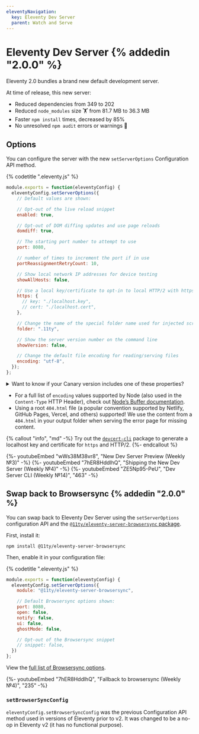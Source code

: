 ```yaml
---
eleventyNavigation:
  key: Eleventy Dev Server
  parent: Watch and Serve
---
```

# Eleventy Dev Server {% addedin "2.0.0" %}

Eleventy 2.0 bundles a brand new default development server.

At time of release, this new server:

* Reduced dependencies from 349 to 202
* Reduced `node_modules` size 🏋️ from 81.7 MB to 36.3 MB
* Faster `npm install` times, decreased by 85%
* No unresolved `npm audit` errors or warnings 👀

## Options

You can configure the server with the new `setServerOptions` Configuration API method.

{% codetitle ".eleventy.js" %}

```js
module.exports = function(eleventyConfig) {
  eleventyConfig.setServerOptions({
    // Default values are shown:

    // Opt-out of the live reload snippet
    enabled: true,

    // Opt-out of DOM diffing updates and use page reloads
    domdiff: true,

    // The starting port number to attempt to use
    port: 8080,

    // number of times to increment the port if in use
    portReassignmentRetryCount: 10,

    // Show local network IP addresses for device testing
    showAllHosts: false,

    // Use a local key/certificate to opt-in to local HTTP/2 with https
    https: {
      // key: "./localhost.key",
      // cert: "./localhost.cert",
    },

    // Change the name of the special folder name used for injected scripts
    folder: ".11ty",

    // Show the server version number on the command line
    showVersion: false,

    // Change the default file encoding for reading/serving files
    encoding: "utf-8",
  });
};
```

<details>
<summary>Want to know if your Canary version includes one of these properties?</summary>

* `domdiff` was added in `v2.0.0-canary.3`
* `showVersion` was added in `v2.0.0-canary.3`
* `encoding` was added in `v2.0.0-canary.4`
* `404.html` support added in `v2.0.0-canary.4`

</details>

* For a full list of `encoding` values supported by Node (also used in the `Content-Type` HTTP Header), check out [Node’s Buffer documentation](https://nodejs.org/api/buffer.html#buffers-and-character-encodings).
* Using a root `404.html` file (a popular convention supported by Netlify, GitHub Pages, Vercel, and others) supported! We use the content from a `404.html` in your output folder when serving the error page for missing content.

{% callout "info", "md" -%}
Try out the [`devcert-cli`](https://github.com/davewasmer/devcert-cli) package to generate a localhost key and certificate for `https` and HTTP/2.
{%- endcallout %}

<div class="youtube-related">
  {%- youtubeEmbed "wWs38M38vr8", "New Dev Server Preview (Weekly №3)" -%}
  {%- youtubeEmbed "7hER8HddlhQ", "Shipping the New Dev Server (Weekly №4)" -%}
  {%- youtubeEmbed "ZE5Np95-PeU", "Dev Server CLI (Weekly №14)", "463" -%}
</div>


## Swap back to Browsersync {% addedin "2.0.0" %}

You can swap back to Eleventy Dev Server using the `setServerOptions` configuration API and the [`@11ty/eleventy-server-browsersync` package](https://github.com/11ty/eleventy-server-browsersync).

First, install it:

```
npm install @11ty/eleventy-server-browsersync
```

Then, enable it in your configuration file:

{% codetitle ".eleventy.js" %}

```js
module.exports = function(eleventyConfig) {
  eleventyConfig.setServerOptions({
    module: "@11ty/eleventy-server-browsersync",

    // Default Browsersync options shown:
    port: 8080,
    open: false,
    notify: false,
    ui: false,
    ghostMode: false,

    // Opt-out of the Browsersync snippet
    // snippet: false,
  })
};
```

View the [full list of Browsersync options](https://browsersync.io/docs/options).

<div class="youtube-related">
  {%- youtubeEmbed "7hER8HddlhQ", "Fallback to browsersync (Weekly №4)", "235" -%}
</div>


### `setBrowserSyncConfig`

`eleventyConfig.setBrowserSyncConfig` was the previous Configuration API method used in versions of Eleventy prior to v2. It was changed to be a no-op in Eleventy v2 (it has no functional purpose).

<!--Check out the previous version docs to learn how to:

* [Override Browsersync server options](https://v1-0-0.11ty.dev/docs/watch-serve/#override-browsersync-server-options)
* [Opt-out of the Browsersync JavaScript snippet](https://v1-0-0.11ty.dev/docs/watch-serve/#opt-out-of-the-browsersync-javascript-snippet)-->
